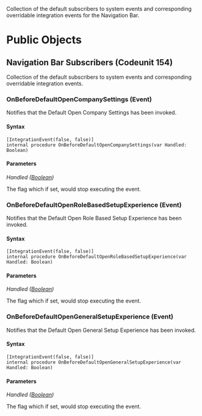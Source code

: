 Collection of the default subscribers to system events and corresponding overridable integration events for the Navigation Bar.
# Public Objects
## Navigation Bar Subscribers (Codeunit 154)
Collection of the default subscribers to system events and corresponding overridable integration events.

### OnBeforeDefaultOpenCompanySettings (Event) <a name="OnBeforeDefaultOpenCompanySettings"></a> 
Notifies that the Default Open Company Settings has been invoked.

#### Syntax
```
[IntegrationEvent(false, false)]
internal procedure OnBeforeDefaultOpenCompanySettings(var Handled: Boolean)
```
#### Parameters
*Handled ([Boolean](https://docs.microsoft.com/en-us/dynamics365/business-central/dev-itpro/developer/methods-auto/boolean/boolean-data-type))* 

The flag which if set, would stop executing the event.

### OnBeforeDefaultOpenRoleBasedSetupExperience (Event) <a name="OnBeforeDefaultOpenRoleBasedSetupExperience"></a> 
Notifies that the Default Open Role Based Setup Experience has been invoked.

#### Syntax
```
[IntegrationEvent(false, false)]
internal procedure OnBeforeDefaultOpenRoleBasedSetupExperience(var Handled: Boolean)
```
#### Parameters
*Handled ([Boolean](https://docs.microsoft.com/en-us/dynamics365/business-central/dev-itpro/developer/methods-auto/boolean/boolean-data-type))* 

The flag which if set, would stop executing the event.

### OnBeforeDefaultOpenGeneralSetupExperience (Event) <a name="OnBeforeDefaultOpenGeneralSetupExperience"></a> 
Notifies that the Default Open General Setup Experience has been invoked.

#### Syntax
```
[IntegrationEvent(false, false)]
internal procedure OnBeforeDefaultOpenGeneralSetupExperience(var Handled: Boolean)
```
#### Parameters
*Handled ([Boolean](https://docs.microsoft.com/en-us/dynamics365/business-central/dev-itpro/developer/methods-auto/boolean/boolean-data-type))* 

The flag which if set, would stop executing the event.

